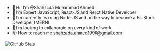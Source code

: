 - 👋 Hi, I’m @Shahzada Muhammad Ahmed
- 👀 I’m Expert JavaScript, React-JS and React Native Developer
- 🌱 I’m currently learning Node-JS and on the way to become a Fill Stack Developer (MERN)
- 💞️ I’m looking to collaborate on every kind of work
- 📫 How to reach me shahzada.ahmed1996@gmail.com

<!---
Shahzadaahmed/Shahzadaahmed is a ✨ special ✨ repository because its `README.md` (this file) appears on your GitHub profile.
You can click the Preview link to take a look at your changes.
--->

![GitHub Stats](https://github-readme-stats.vercel.app/api?username=Shahzadaahmed&theme=radical)
